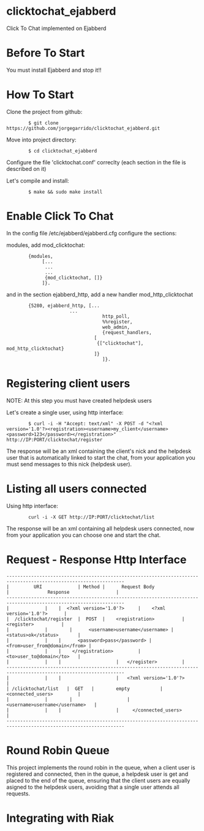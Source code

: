 clicktochat_ejabberd
====================

Click To Chat implemented on Ejabberd

Before To Start
====

You must install Ejabberd and stop it!!

How To Start
====

Clone the project from github:

			$ git clone https://github.com/jorgegarrido/clicktochat_ejabberd.git

Move into project directory:

			$ cd clicktochat_ejabberd

Configure the file 'clicktochat.conf' correclty (each section in the file is described on it)

Let's compile and install:

			$ make && sudo make install

Enable Click To Chat
====

In the config file /etc/ejabberd/ejabberd.cfg configure the sections:

modules, add mod_clicktochat:

			{modules,
		         [...
          		  ...
          		  ...
          		  {mod_clicktochat, []}
         		 ]}.

and in the section ejabberd_http, add a new handler mod_http_clicktochat

			{5280, ejabberd_http, [...
					       ...	
                         		       http_poll,
                         		       %%register,
                         		       web_admin,
                         		       {request_handlers,
                          			[
                           			 {["clicktochat"], mod_http_clicktochat}
                          			]}
                        		       ]}.


Registering client users
====

NOTE: At this step you must have created helpdesk users

Let's create a single user, using http interface:

			$ curl -i -H "Accept: text/xml" -X POST -d "<?xml version='1.0'?><registration><username>my_client</username><password>123</password></registration>" http://IP:PORT/clicktochat/register

The response will be an xml containing the client's nick and the 
helpdesk user that is automatically linked to start the chat, from your
application you must send messages to this nick (helpdesk user).

Listing all users connected
====

Using http interface:

			curl -i -X GET http://IP:PORT/clicktochat/list

The response will be an xml containing all helpdesk users connected, now from your 
application you can choose one and start the chat.

Request - Response Http Interface
====

	-----------------------------------------------------------------------------------------------------------------
	|         URI             | Method |      Request Body                  |              Response                 |
	-----------------------------------------------------------------------------------------------------------------
	|			  |	   |  <?xml version='1.0'?>		|    <?xml version='1.0'?>		|	
	|  /clicktochat/register  |  POST  |   	<registration>			|	<register>			|
	|			  |        |	  <username>username</username> |         <status>ok</status>		|
	|			  |	   |	  <password>pass</password>	|	  <from>user_from@domain</from>	|
	|			  |	   |	</registration>			|	  <to>user_to@domain</to>	|
	|			  |	   |					|	</register>			|
	-----------------------------------------------------------------------------------------------------------------
	|			  |	   |      				|   <?xml version='1.0'?>		|
	| /clicktochat/list	  |  GET   |		empty			|     <connected_users>			|
	|			  |        |					|       <username>username</username>	|
	|			  |	   |					|     </connected_users>		|
	-----------------------------------------------------------------------------------------------------------------	
		

Round Robin Queue
====

This project implements the round robin in the queue, when a client user is registered
and connected, then in the queue, a helpdesk user is get and placed to the end
of the queue, ensuring that the client users are equally asigned to the helpdesk users,
avoiding that a single user attends all requests.

Integrating with Riak
====


